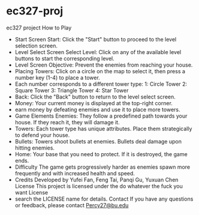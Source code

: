 # ec327-proj
ec327 project
How to Play
- Start Screen Start: Click the "Start" button to proceed to the level selection screen.
- Level Select Screen Select Level: Click on any of the available level buttons to start the corresponding level. 
- Level Screen Objective: Prevent the enemies from reaching your house. 
- Placing Towers: Click on a circle on the map to select it, then press a number key (1-4) to place a tower. 
- Each number corresponds to a different tower type: 
1: Circle Tower 
2: Square Tower
3: Triangle Tower 
4: Star Tower 
- Back: Click the "Back" button to return to the level select screen.
- Money: Your current money is displayed at the top-right corner. 
- earn money by defeating enemies and use it to place more towers. 
- Game Elements Enemies: They follow a predefined path towards your house. If they reach it, they will damage it. 
- Towers: Each tower type has unique attributes. Place them strategically to defend your house. 
- Bullets: Towers shoot bullets at enemies. Bullets deal damage upon hitting enemies. 
- Home: Your base that you need to protect. If it is destroyed, the game ends. 
- Difficulty The game gets progressively harder as enemies spawn more frequently and with increased health and speed. 
- Credits Developed by  Yufei Fan, Feng Tai, Panqi Gu, Yuxuan Chen License This project is licensed under the do whatever the fuck you want License
- search the LICENSE name for details. Contact If you have any questions or feedback, please contact Percy27@bu.edu
